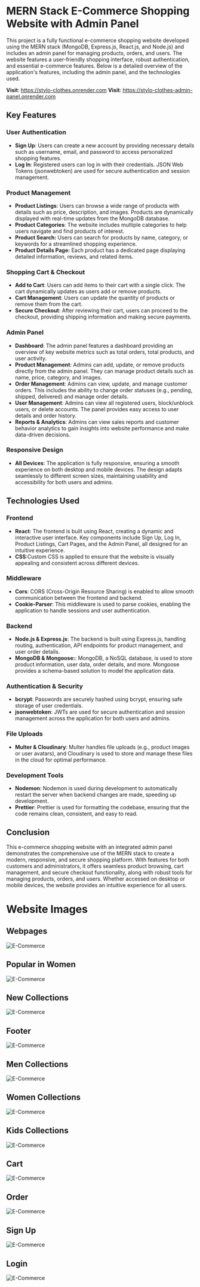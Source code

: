 # MERN Stack E-Commerce Shopping Website with Admin Panel
  This project is a fully functional e-commerce shopping website developed using the MERN stack (MongoDB, Express.js, React.js, and Node.js) and includes an admin panel for managing products, orders, and users. The website features a user-friendly shopping interface, robust authentication, and essential e-commerce features. Below is a detailed overview of the application's features, including the admin panel, and the technologies used.

  **Visit**: https://stylo-clothes.onrender.com
  **Visit**: https://stylo-clothes-admin-panel.onrender.com
  
## Key Features
### **User Authentication**
- **Sign Up**:  Users can create a new account by providing necessary details such as username, email, and password to access personalized shopping features.
- **Log In**: Registered users can log in with their credentials. JSON Web Tokens (jsonwebtoken) are used for secure authentication and session management.

### Product Management
- **Product Listings**: Users can browse a wide range of products with details such as price, description, and images. Products are dynamically displayed with real-time updates from the MongoDB database.
- **Product Categories**: The website includes multiple categories to help users navigate and find products of interest.
- **Product Search:** Users can search for products by name, category, or keywords for a streamlined shopping experience.
- **Product Details Page:** Each product has a dedicated page displaying detailed information, reviews, and related items.

### Shopping Cart & Checkout
- **Add to Cart**: Users can add items to their cart with a single click. The cart dynamically updates as users add or remove products.
- **Cart Management**: Users can update the quantity of products or remove them from the cart.
- **Secure Checkout**: After reviewing their cart, users can proceed to the checkout, providing shipping information and making secure payments.

### Admin Panel
- **Dashboard**: The admin panel features a dashboard providing an overview of key website metrics such as total orders, total products, and user activity.
- **Product Management**: Admins can add, update, or remove products directly from the admin panel. They can manage product details such as name, price, category, and images.
- **Order Management**: Admins can view, update, and manage customer orders. This includes the ability to change order statuses (e.g., pending, shipped, delivered) and manage order details.
- **User Management**: Admins can view all registered users, block/unblock users, or delete accounts. The panel provides easy access to user details and order history.
- **Reports & Analytics**: Admins can view sales reports and customer behavior analytics to gain insights into website performance and make data-driven decisions.

### Responsive Design
- **All Devices**: The application is fully responsive, ensuring a smooth experience on both desktop and mobile devices. The design adapts seamlessly to different screen sizes, maintaining usability and accessibility for both users and admins.

## Technologies Used
### Frontend
 - **React**: The frontend is built using React, creating a dynamic and interactive user interface. Key components include Sign Up, Log In, Product Listings, Cart Pages, and the Admin Panel, all designed for an intuitive experience.
 - **CSS**:Custom CSS is applied to ensure that the website is visually appealing and consistent across different devices.

### Middleware
 - **Cors**:  CORS (Cross-Origin Resource Sharing) is enabled to allow smooth communication between the frontend and backend.
 - **Cookie-Parser**: This middleware is used to parse cookies, enabling the application to handle sessions and user authentication.

### Backend
 - **Node.js & Express.js**: The backend is built using Express.js, handling routing, authentication, API endpoints for product management, and user order details.
 - **MongoDB & Mongoose:**: MongoDB, a NoSQL database, is used to store product information, user data, order details, and more. Mongoose provides a schema-based solution to model the application data.

### Authentication & Security
 - **bcrypt**: Passwords are securely hashed using bcrypt, ensuring safe storage of user credentials.
 - **jsonwebtoken**: JWTs are used for secure authentication and session management across the application for both users and admins.

### File Uploads
 - **Multer & Cloudinary**: Multer handles file uploads (e.g., product images or user avatars), and Cloudinary is used to store and manage these files in the cloud for optimal performance.

### Development Tools
 - **Nodemon**: Nodemon is used during development to automatically restart the server when backend changes are made, speeding up development.
 - **Prettier**: Prettier is used for formatting the codebase, ensuring that the code remains clean, consistent, and easy to read.

## Conclusion
This e-commerce shopping website with an integrated admin panel demonstrates the comprehensive use of the MERN stack to create a modern, responsive, and secure shopping platform. With features for both customers and administrators, it offers seamless product browsing, cart management, and secure checkout functionality, along with robust tools for managing products, orders, and users. Whether accessed on desktop or mobile devices, the website provides an intuitive experience for all users.

# Website Images
## Webpages
![E-Commerce](front-end/src/assets/EC1.png)
## Popular in Women
![E-Commerce](front-end/src/assets/EC2.png)
## New Collections
![E-Commerce](front-end/src/assets/EC3.png)
## Footer
![E-Commerce](front-end/src/assets/EC4.png)
## Men Collections
![E-Commerce](front-end/src/assets/EC5.png)
## Women Collections
![E-Commerce](front-end/src/assets/EC6.png)
## Kids Collections
![E-Commerce](front-end/src/assets/EC7.png)
## Cart 
![E-Commerce](front-end/src/assets/EC10.png)
## Order
![E-Commerce](front-end/src/assets/EC11.png)
## Sign Up
![E-Commerce](front-end/src/assets/EC9.png)
## Login
![E-Commerce](front-end/src/assets/EC8.png)
